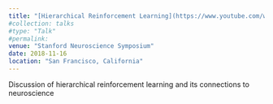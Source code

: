 ```yaml
---
title: "[Hierarchical Reinforcement Learning](https://www.youtube.com/watch?v=e8b0yC6COJ8)"
#collection: talks
#type: "Talk"
#permalink: 
venue: "Stanford Neuroscience Symposium"
date: 2018-11-16
location: "San Francisco, California"
---
```


<footnotesize>Discussion of hierarchical reinforcement learning and its connections to neuroscience</footnotesize>
